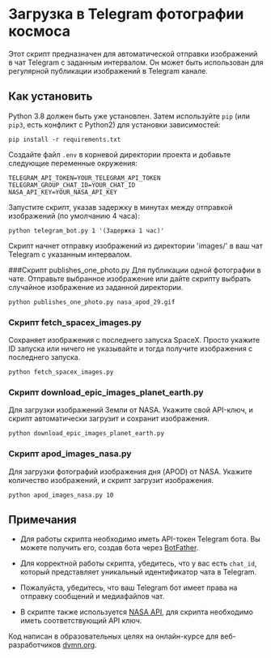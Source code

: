 # Загрузка в Telegram фотографии космоса

Этот скрипт предназначен для автоматической отправки изображений в чат Telegram с заданным интервалом. Он может быть использован для регулярной публикации изображений в Telegram канале.

## Как установить

Python 3.8 должен быть уже установлен.
Затем используйте `pip` (или `pip3`, есть конфликт с Python2) для установки зависимостей:
```
pip install -r requirements.txt
```

Создайте файл `.env` в корневой директории проекта и добавьте следующие переменные окружения:

```
TELEGRAM_API_TOKEN=YOUR_TELEGRAM_API_TOKEN
TELEGRAM_GROUP_CHAT_ID=YOUR_CHAT_ID
NASA_API_KEY=YOUR_NASA_API_KEY
```

Запустите скрипт, указав задержку в минутах между отправкой изображений (по умолчанию 4 часа):

```
python telegram_bot.py 1 '(Задержка 1 час)'
```

Скрипт начнет отправку изображений из директории 'images/' в ваш чат Telegram с указанным интервалом.

###Скрипт publishes_one_photo.py
Для публикации одной фотографии в чате. Отправьте выбранное изображение или дайте скрипту выбрать случайное изображение из заданной директории.
```
python publishes_one_photo.py nasa_apod_29.gif
```
### Скрипт fetch_spacex_images.py
Сохраняет изображения с последнего запуска SpaceX. Просто укажите ID запуска или ничего не указывайте и тогда получите изображения с последнего запуска.
```
python fetch_spacex_images.py 
```
### Скрипт download_epic_images_planet_earth.py
Для загрузки изображений Земли от NASA. Укажите свой API-ключ, и скрипт автоматически загрузит и сохранит изображения.
```
python download_epic_images_planet_earth.py
```
### Скрипт apod_images_nasa.py
Для загрузки фотографий изображения дня (APOD) от NASA. Укажите количество изображений, и скрипт загрузит изображения.
```
python apod_images_nasa.py 10 
```
## Примечания

- Для работы скрипта необходимо иметь API-токен Telegram бота. Вы можете получить его, создав бота через [BotFather](https://core.telegram.org/bots#botfather).
- Для корректной работы скрипта, убедитесь, что у вас есть `chat_id`, который представляет уникальный идентификатор чата в Telegram.
- Пожалуйста, убедитесь, что ваш Telegram бот имеет права на отправку сообщений и медиафайлов чат.

- В скрипте также используется [NASA API](https://api.nasa.gov/#browseAPI), для скрипта необходимо иметь соответствующий API ключ.

Код написан в образовательных целях на онлайн-курсе для веб-разработчиков [dvmn.org](https://dvmn.org/).